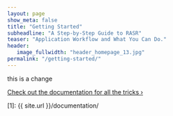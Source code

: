 ```yaml
---
layout: page
show_meta: false
title: "Getting Started"
subheadline: "A Step-by-Step Guide to RASR"
teaser: "Application Workflow and What You Can Do."
header:
   image_fullwidth: "header_homepage_13.jpg"
permalink: "/getting-started/"
---
```

this is a change

<a class="radius button small" href="{{ site.url }}/documentation/">Check out the documentation for all the tricks ›</a>


 [1]: {{ site.url }}/documentation/
